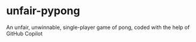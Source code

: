 # unfair-pypong
An unfair, unwinnable, single-player game of pong, coded with the help of GitHub Copilot

